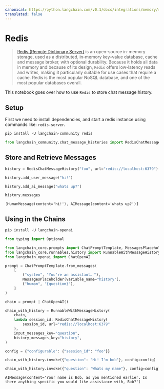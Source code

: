 ```yaml
---
canonical: https://python.langchain.com/v0.1/docs/integrations/memory/redis_chat_message_history
translated: false
---
```


# Redis

>[Redis (Remote Dictionary Server)](https://en.wikipedia.org/wiki/Redis) is an open-source in-memory storage, used as a distributed, in-memory key–value database, cache and message broker, with optional durability. Because it holds all data in memory and because of its design, `Redis` offers low-latency reads and writes, making it particularly suitable for use cases that require a cache. Redis is the most popular NoSQL database, and one of the most popular databases overall.

This notebook goes over how to use `Redis` to store chat message history.

## Setup

First we need to install dependencies, and start a redis instance using commands like: `redis-server`.

```python
pip install -U langchain-community redis
```

```python
from langchain_community.chat_message_histories import RedisChatMessageHistory
```

## Store and Retrieve Messages

```python
history = RedisChatMessageHistory("foo", url="redis://localhost:6379")

history.add_user_message("hi!")

history.add_ai_message("whats up?")
```

```python
history.messages
```

```output
[HumanMessage(content='hi!'), AIMessage(content='whats up?')]
```

## Using in the Chains

```python
pip install -U langchain-openai
```

```python
from typing import Optional

from langchain_core.prompts import ChatPromptTemplate, MessagesPlaceholder
from langchain_core.runnables.history import RunnableWithMessageHistory
from langchain_openai import ChatOpenAI
```

```python
prompt = ChatPromptTemplate.from_messages(
    [
        ("system", "You're an assistant。"),
        MessagesPlaceholder(variable_name="history"),
        ("human", "{question}"),
    ]
)

chain = prompt | ChatOpenAI()

chain_with_history = RunnableWithMessageHistory(
    chain,
    lambda session_id: RedisChatMessageHistory(
        session_id, url="redis://localhost:6379"
    ),
    input_messages_key="question",
    history_messages_key="history",
)

config = {"configurable": {"session_id": "foo"}}

chain_with_history.invoke({"question": "Hi! I'm bob"}, config=config)

chain_with_history.invoke({"question": "Whats my name"}, config=config)
```

```output
AIMessage(content='Your name is Bob, as you mentioned earlier. Is there anything specific you would like assistance with, Bob?')
```
